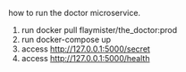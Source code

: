how to run the doctor microservice.

1. run docker pull flaymister/the_doctor:prod
2. run docker-compose up 
3. access http://127.0.0.1:5000/secret 
4. access http://127.0.0.1:5000/health
